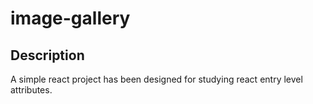 # image-gallery
## Description
A simple react project has been designed for studying react entry level attributes.
